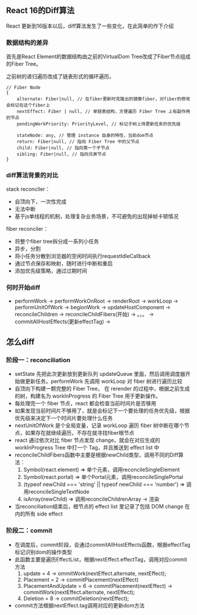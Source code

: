 ## React 16的Diff算法

React 更新到16版本以后，diff算法发生了一些变化，在此简单的作下介绍

### 数据结构的差异

首先是React Element的数据结构由之前的VirtualDom Tree改成了Fiber节点组成的Fiber Tree。

之前树的递归遍历改成了链表形式的循环遍历。

```
// Fiber Node
{
    alternate: Fiber|null, // 在fiber更新时克隆出的镜像fiber，对fiber的修改会标记在这个fiber上
    nextEffect: Fiber | null, // 单链表结构，方便遍历 Fiber Tree 上有副作用的节点
    pendingWorkPriority: PriorityLevel, // 标记子树上待更新任务的优先级

	stateNode: any, // 管理 instance 自身的特性，当前dom节点
    return: Fiber|null, // 指向 Fiber Tree 中的父节点
    child: Fiber|null, // 指向第一个子节点
    sibling: Fiber|null, // 指向兄弟节点
}
```

### diff算法背景的对比

stack reconciler：
- 自顶向下，一次性完成
- 无法中断
- 基于js单线程的机制，处理复杂业务场景，不可避免的出现掉帧卡顿情况

fiber reconciler：
- 将整个fiber tree拆分成一系列小任务
- 异步，分割
- 将小任务分散到浏览器的空闲时间执行requestIdleCallback
- 通过节点保存和映射，随时进行中断和重启
- 添加优先级策略，通过过期时间
  
### 何时开始diff
- performWork -> performWorkOnRoot -> renderRoot -> workLoop -> performUnitOfWork -> begionWork -> updateHostComponent -> reconcileChildren -> reconcileChildFibers(开始) -> 。。。 -> commitAllHostEffects(更新effectTag) -> 

## 怎么diff

### 阶段一：reconciliation
- setState 先把此次更新放到更新队列 updateQueue 里面，然后调用调度器开始做更新任务。performWork 先调用 workLoop 对 fiber 树进行遍历比较
- 自顶向下构建一颗完整的 Fiber Tree， 在 rerender 的过程中，根据之前生成的树，构建名为 workInProgress 的 Fiber Tree 用于更新操作。
- 每处理完一个 fiber 节点，react 都会检查当前时间片是否够用
- 如果发现当前时间片不够用了，就是会标记下一个要处理的任务优先级，根据优先级来决定下一个时间片要处理什么任务
- nextUnitOfWork 是个全局变量，记录 workLoop 遍历 fiber 树中断在哪个节点，如果存在就继续遍历，不存在就寻找fiber根节点
- react 通过依次对比 fiber 节点发现 change，就会在对应生成的 workInProgress Tree 中打一个 Tag，并且推送到 effect list 中
- reconcileChildFibers函数中主要是根据newChild类型，调用不同的Diff算法：
   1. Symbol(react.element) => 单个元素，调用reconcileSingleElement
   2. Symbol(react.portal)  => 单个Portal元素，调用reconcileSinglePortal
   3. (typeof newChild === 'string' || typeof newChild === 'number') => 调用reconcileSingleTextNode
   4. isArray(newChild) => 调用reconcileChildrenArray -> 渲染
- 当reconciliation结束后，根节点的 effect list 里记录了包括 DOM change 在内的所有 side effect

### 阶段二：commit
- 在调度后，commit阶段，会通过commitAllHostEffects函数，根据effectTag标记识别dom的操作类型
- 此函数主要是遍历EffectList，根据nextEffect.effectTag，调用对应commit方法
  1. update = 4 -> ommitWork(nextEffect.alternate, nextEffect);
  2. Placement = 2 -> commitPlacement(nextEffect)
  3. PlacementAndUpdate = 6 -> commitPlacement(nextEffect) -> commitWork(nextEffect.alternate, nextEffect);
  4. Deletion = 8 -> commitDeletion(nextEffect);
- commit方法根据nextEffect.tag调用对应的更新dom方法